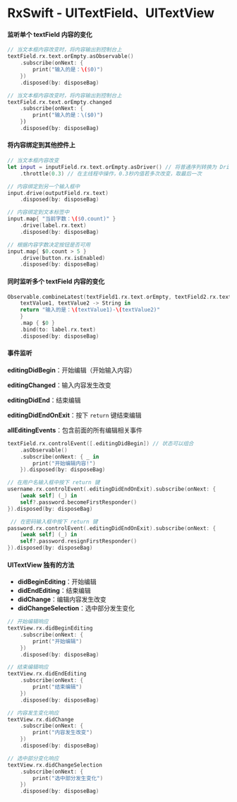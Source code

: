 # RxSwift - UITextField、UITextView



#### 监听单个 textField 内容的变化

```swift
// 当文本框内容改变时，将内容输出到控制台上
textField.rx.text.orEmpty.asObservable()
    .subscribe(onNext: {
        print("输入的是：\($0)")
    })
    .disposed(by: disposeBag)
```

```dart
// 当文本框内容改变时，将内容输出到控制台上
textField.rx.text.orEmpty.changed
    .subscribe(onNext: {
        print("输入的是：\($0)")
    })
    .disposed(by: disposeBag)
```



#### 将内容绑定到其他控件上

```swift
// 当文本框内容改变
let input = inputField.rx.text.orEmpty.asDriver() // 将普通序列转换为 Driver
    .throttle(0.3) // 在主线程中操作，0.3秒内值若多次改变，取最后一次

// 内容绑定到另一个输入框中
input.drive(outputField.rx.text)
    .disposed(by: disposeBag)

// 内容绑定到文本标签中
input.map{ "当前字数：\($0.count)" }
    .drive(label.rx.text)
    .disposed(by: disposeBag)

// 根据内容字数决定按钮是否可用
input.map{ $0.count > 5 }
    .drive(button.rx.isEnabled)
    .disposed(by: disposeBag)
```



#### 同时监听多个 textField 内容的变化

```swift
Observable.combineLatest(textField1.rx.text.orEmpty, textField2.rx.text.orEmpty) {
    textValue1, textValue2 -> String in
    return "输入的是：\(textValue1)-\(textValue2)"
    }
    .map { $0 }
    .bind(to: label.rx.text)
    .disposed(by: disposeBag)
```



####  事件监听

**editingDidBegin**：开始编辑（开始输入内容）

**editingChanged**：输入内容发生改变

**editingDidEnd**：结束编辑

**editingDidEndOnExit**：按下 `return` 键结束编辑

**allEditingEvents**：包含前面的所有编辑相关事件

```swift
textField.rx.controlEvent([.editingDidBegin]) // 状态可以组合
    .asObservable()
    .subscribe(onNext: { _ in
        print("开始编辑内容!")
    }).disposed(by: disposeBag)
```

```swift
// 在用户名输入框中按下 return 键
username.rx.controlEvent(.editingDidEndOnExit).subscribe(onNext: {
    [weak self] (_) in
    self?.password.becomeFirstResponder()
}).disposed(by: disposeBag)

 // 在密码输入框中按下 return 键
password.rx.controlEvent(.editingDidEndOnExit).subscribe(onNext: {
    [weak self] (_) in
    self?.password.resignFirstResponder()
}).disposed(by: disposeBag)
```



#### UITextView 独有的方法

- **didBeginEditing**：开始编辑
- **didEndEditing**：结束编辑
- **didChange**：编辑内容发生改变
- **didChangeSelection**：选中部分发生变化

```swift
// 开始编辑响应
textView.rx.didBeginEditing
    .subscribe(onNext: {
        print("开始编辑")
    })
    .disposed(by: disposeBag)

// 结束编辑响应
textView.rx.didEndEditing
    .subscribe(onNext: {
        print("结束编辑")
    })
    .disposed(by: disposeBag)

// 内容发生变化响应
textView.rx.didChange
    .subscribe(onNext: {
        print("内容发生改变")
    })
    .disposed(by: disposeBag)

// 选中部分变化响应
textView.rx.didChangeSelection
    .subscribe(onNext: {
        print("选中部分发生变化")
    })
    .disposed(by: disposeBag)
```


